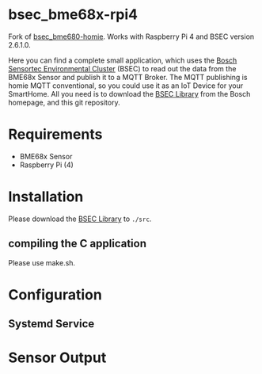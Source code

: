 # bsec_bme68x-rpi4

Fork of [bsec_bme680-homie](https://github.com/alaub81/bsec_bme680-homie).
Works with Raspberry Pi 4 and BSEC version 2.6.1.0.

Here you can find a complete small application, which uses the [Bosch Sensortec Environmental Cluster](https://www.bosch-sensortec.com/software-tools/software/bsec/) (BSEC) to read out the data from the BME68x Sensor and publish it to a MQTT Broker. The MQTT publishing is homie MQTT conventional, so you could use it as an IoT Device for your SmartHome. All you need is to download the [BSEC Library](https://www.bosch-sensortec.com/software-tools/software/bsec/) from the Bosch homepage, and this git repository. 

# Requirements
* BME68x Sensor
* Raspberry Pi (4)

# Installation
Please download the [BSEC Library](https://www.bosch-sensortec.com/software-tools/software/bsec/) to `./src`.

## compiling the C application
Please use make.sh.

# Configuration

## Systemd Service

# Sensor Output


